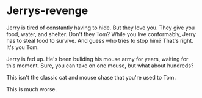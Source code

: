 # Jerrys-revenge
Jerry is tired of constantly having to hide. But they love you. They give you food, water, and shelter. Don't they Tom? 
While you live conformably, Jerry has to steal food to survive. And guess who tries to stop him? That's right. It's you Tom.

Jerry is fed up.
He's been buliding his mouse army for years, waiting for this moment.
Sure, you can take on one mouse, but what about hundreds?

This isn't the classic cat and mouse chase that you're used to Tom.

This is much worse.
